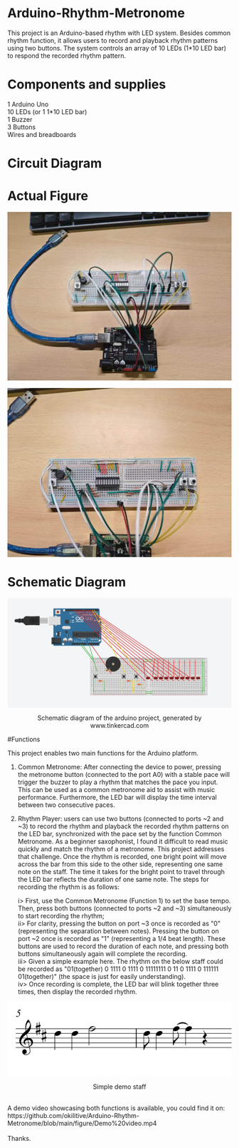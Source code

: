 # Arduino-Rhythm-Metronome

This project is an Arduino-based rhythm with LED system. Besides common rhythm function, it allows users to record and playback rhythm patterns using two buttons. The system controls an array of 10 LEDs (1*10 LED bar) to respond the recorded rhythm pattern.

# Components and supplies
1 Arduino Uno<br>
10 LEDs (or 1 1*10 LED bar) <br>
1 Buzzer<br>
3 Buttons<br>
Wires and breadboards

# Circuit Diagram


# Actual Figure

<div align="center">
  <img src="https://github.com/okilitive/Arduino-Rhythm-Metronome/blob/main/figure/Actual%20figure1.jpg" alt="1" width="600" style="margin-right: 20px; vertical-align: middle;"/>
 
</div>
 <br>
<div align="center">
  <img src="https://github.com/okilitive/Arduino-Rhythm-Metronome/blob/main/figure/Actual%20figure2.jpg" alt="1" width="600" style="margin-right: 20px; vertical-align: middle;"/>
 
</div>

# Schematic Diagram

<div align="center">
  <img src="https://github.com/okilitive/Arduino-Rhythm-Metronome/blob/main/figure/Schematic%20diagram.jpg" alt="1" width="600" style="margin-right: 20px; vertical-align: middle;"/>
   <p>Schematic diagram of the arduino project, generated by www.tinkercad.com </p>
</div>

#Functions

This project enables two main functions for the Arduino platform.

1. Common Metronome: After connecting the device to power, pressing the metronome button (connected to the port A0) with a stable pace will trigger the buzzer to play a rhythm that matches the pace you input. This can be used as a common metronome aid to assist with music performance. Furthermore, the LED bar will display the time interval between two consecutive paces.

2. Rhythm Player: users can use two buttons (connected to ports ~2 and ~3) to record the rhythm and playback the recorded rhythm patterns on the LED bar, synchronized with the pace set by the function Common Metronome. As a beginner saxophonist, I found it difficult to read music quickly and match the rhythm of a metronome. This project addresses that challenge.
Once the rhythm is recorded, one bright point will move across the bar from this side to the other side, representing one same note on the staff. The time it takes for the bright point to travel through the LED bar reflects the duration of one same note. The steps for recording the rhythm is as follows:
   
   i> First, use the Common Metronome (Function 1) to set the base tempo. Then, press both buttons (connected to ports ~2 and ~3) simultaneously to start recording the rhythm;<br>
   ii> For clarity, pressing the button on port ~3 once is recorded as "0" (representing the separation between notes). Pressing the button on port ~2 once is recorded as "1" (representing a 1/4 beat length). These buttons are used to record the duration of each note, and pressing both buttons simultaneously again will complete the recording.<br>
   iii> Given a simple example here. The rhythm on the below staff could be recorded as "01(together) 0 1111 0 1111 0 11111111 0 11 0 1111 0 111111 01(together)" (the space is just for easily understanding). <br>
   iv> Once recording is complete, the LED bar will blink together three times, then display the recorded rhythm.<br>
<div align="center">
  <img src="https://github.com/okilitive/Arduino-Rhythm-Metronome/blob/main/figure/Demo%20staff.jpg" alt="1" width="600" style="margin-right: 20px; vertical-align: middle;"/>
   <p>Simple demo staff </p>
</div>
<br>
A demo video showcasing both functions is available, you could find it on:
https://github.com/okilitive/Arduino-Rhythm-Metronome/blob/main/figure/Demo%20video.mp4
<br>
<br>
Thanks.


